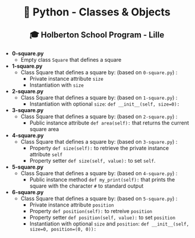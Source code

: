 # <p align="center">🐍 Python - Classes & Objects</p>
## <p align="center">🎓 Holberton School Program - Lille</p>

- **0-square.py**
  - Empty class `Square` that defines a square
- **1-square.py**
  - Class Square that defines a square by: (based on `0-square.py`) :
      - Private instance attribute `size`
      - Instantiation with `size`
- **2-square.py**
  - Class Square that defines a square by: (based on `1-square.py`) :
      - Instantiation with optional `size`: `def __init__(self, size=0):`
- **3-square.py**
  - Class Square that defines a square by: (based on `2-square.py`) :
      - Public instance attribute `def area(self):` that returns the current square area
- **4-square.py**
  - Class Square that defines a square by: (based on `3-square.py`) :
      - Property `def size(self):` to retrieve the private instance attribute `self`
      - Property setter `def size(self, value):` to set `self`.
- **5-square.py**
  - Class Square that defines a square by: (based on `4-square.py`) :
      - Public instance method `def my_print(self):` that prints the square with the character `#` to standard output
- **6-square.py**
  - Class Square that defines a square by: (based on `5-square.py`) :
      - Private instance attribute `position`
      - Property `def position(self):` to retreive `position`
      - Property setter `def position(self, value):` to set `position`
      - Instantiation with optional `size` and `position`: `def __init__(self, size=0, position=(0, 0)):`
